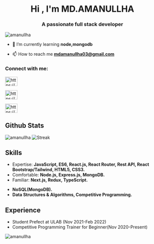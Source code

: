 <h1 align="center">Hi , I'm MD.AMANULLHA</h1>
<h3 align="center">A passionate full stack developer</h3>

<p align="left"> <img src="https://komarev.com/ghpvc/?username=amanullha&label=Profile%20views&color=0e75b6&style=flat" alt="amanullha" /> </p>

- 🌱 I’m currently learning **node,mongodb**

- 📫 How to reach me **mdamanullha03@gmail.com**

<h3 align="left">Connect with me:</h3>
<p align="left">
  
<a href="https://linkedin.com/in/https://www.linkedin.com/in/md-aman-ullha-9a9527161/" target="_blank"><img align="center" src="https://raw.githubusercontent.com/rahuldkjain/github-profile-readme-generator/master/src/images/icons/Social/linked-in-alt.svg" alt="https://www.linkedin.com/in/md-aman-ullha-9a9527161/" height="30" width="40" /></a>

  <a href="https://www.youtube.com/c/https://www.youtube.com/channel/ucg9kthathhh6wb36zmsxy_a" target="_blank"><img align="center" src="https://raw.githubusercontent.com/rahuldkjain/github-profile-readme-generator/master/src/images/icons/Social/youtube.svg" alt="https://www.youtube.com/channel/ucg9kthathhh6wb36zmsxy_a" height="30" width="40" /></a>
 
  <a href="https://www.github.com/c/https://www.github.com/channel/ucg9kthathhh6wb36zmsxy_a" target="_blank"><img align="center" src="https://raw.githubusercontent.com/rahuldkjain/github-profile-readme-generator/master/src/images/icons/Social/github.svg" alt="https://www.github.com/channel/ucg9kthathhh6wb36zmsxy_a" height="30" width="40" /></a>
  
</p>

## Github Stats
![amanullha](https://github-readme-stats.vercel.app/api?username=amanullha&show_icons=true&count_private=true)
![Streak](https://github-readme-streak-stats.herokuapp.com/?user=Sadman007)

## Skills
* Expertise: **JavaScript, ES6, React.js, React Router, Rest API, React Bootstrap/Tailwind, HTML5, CSS3.**
* Comfortable: **Node.js, Express.js, MongoDB.**
* Familiar: **Next.js, Redux, TypeScript.**
<!-- * Tools: **Git, GitHub, VS Code, Firebase, Heroku, Netlify, Chrome dev tools.** -->
* **NoSQL(MongoDB).**
* **Data Structures & Algorithms, Competitive Programming.**

  



<!-- ## Work Experience -->
## Experience
* Student Prefect at ULAB (Nov 2021-Feb 2022)
* Competitive Programming Trainer for Beginner(Nov 2020-Present)



<p><img align="center" src="https://github-readme-stats.vercel.app/api/top-langs?username=amanullha&show_icons=true&locale=en&layout=compact" alt="amanullha" /></p>
